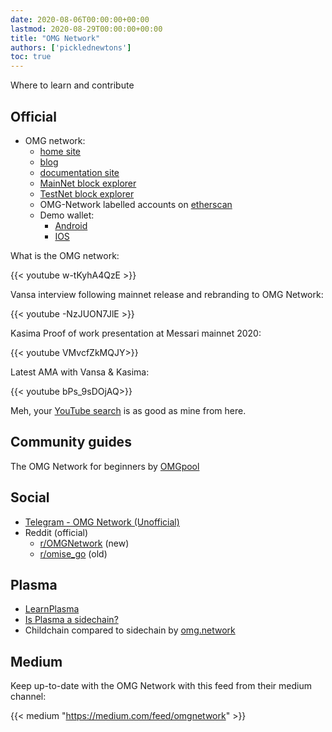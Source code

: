 ```yaml
---
date: 2020-08-06T00:00:00+00:00
lastmod: 2020-08-29T00:00:00+00:00
title: "OMG Network"
authors: ['picklednewtons']
toc: true
---
```


Where to learn and contribute

## Official

* OMG network:
    * [home site](https://omg.network/)
    * [blog](https://omg.network/blog/)
    * [documentation site](https://docs.omg.network/)
    * [MainNet block explorer](https://blockexplorer.mainnet.v1.omg.network/)
    * [TestNet block explorer](https://blockexplorer.ropsten.v1.omg.network/)
    * OMG-Network labelled accounts on [etherscan](https://etherscan.io/accounts/label/omg-network)
    * Demo wallet: 
        * [Android](http://omg.eco/androidwallet)
        * [IOS](http://omg.eco/ioswallet)

What is the OMG network:

{{< youtube w-tKyhA4QzE >}}

Vansa interview following mainnet release and rebranding to OMG Network:

{{< youtube -NzJUON7JlE >}}

Kasima Proof of work presentation at Messari mainnet 2020:

{{< youtube VMvcfZkMQJY>}}

Latest AMA with Vansa & Kasima:

{{< youtube bPs_9sDOjAQ>}}

Meh, your [YouTube search](https://www.youtube.com/results?search_query=omg+network) is as good as mine from here.

## Community guides

The OMG Network for beginners by [OMGpool](https://medium.com/omgpool/the-omg-network-for-beginners-8aead34da727)

## Social

* [Telegram - OMG Network (Unofficial)](https://t.me/OmiseGo)
* Reddit (official)
    * [r/OMGNetwork](https://www.reddit.com/r/OMGnetwork/) (new)
    * [r/omise_go](https://www.reddit.com/r/omise_go/) (old)


## Plasma

* [LearnPlasma](https://www.learnplasma.org/en/)
* [Is Plasma a sidechain?](https://isplasmaasidechain.com/)
* Childchain compared to sidechain by [omg.network](https://omg.network/plasma-childchain-sidechain/)

## Medium

Keep up-to-date with the OMG Network with this feed from their medium channel:

{{< medium "https://medium.com/feed/omgnetwork" >}}